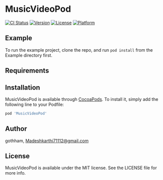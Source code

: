 # MusicVideoPod

[![CI Status](https://img.shields.io/travis/gothham/MusicVideoPod.svg?style=flat)](https://travis-ci.org/gothham/MusicVideoPod)
[![Version](https://img.shields.io/cocoapods/v/MusicVideoPod.svg?style=flat)](https://cocoapods.org/pods/MusicVideoPod)
[![License](https://img.shields.io/cocoapods/l/MusicVideoPod.svg?style=flat)](https://cocoapods.org/pods/MusicVideoPod)
[![Platform](https://img.shields.io/cocoapods/p/MusicVideoPod.svg?style=flat)](https://cocoapods.org/pods/MusicVideoPod)

## Example

To run the example project, clone the repo, and run `pod install` from the Example directory first.

## Requirements

## Installation

MusicVideoPod is available through [CocoaPods](https://cocoapods.org). To install
it, simply add the following line to your Podfile:

```ruby
pod 'MusicVideoPod'
```

## Author

gothham, Madeshkarthi71112@gmail.com

## License

MusicVideoPod is available under the MIT license. See the LICENSE file for more info.
